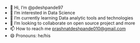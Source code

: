 - 👋 Hi, I’m @pdeshpande97
- 👀 I’m interested in Data Science
- 🌱 I’m currently learning Data analytic tools and technologies
- 💞️ I’m looking to collaborate on open source project and more
- 📫 How to reach me prashnatdeshpande010@gmail.com
- 😄 Pronouns: he/his
  
<!---
pdeshpande97/pdeshpande97 is a ✨ special ✨ repository because its `README.md` (this file) appears on your GitHub profile.
You can click the Preview link to take a look at your changes.
--->
